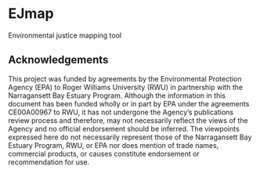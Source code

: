 # EJmap
Environmental justice mapping tool

## Acknowledgements
This project was funded by agreements by the Environmental Protection Agency (EPA) to Roger Williams University (RWU) in partnership with the 
Narragansett Bay Estuary Program. Although the information in this document has been funded wholly or in part by EPA under the agreements 
CE00A00967 to RWU, it has not undergone the Agency’s publications review process and therefore, may not necessarily reflect the views of the 
Agency and no official endorsement should be inferred. The viewpoints expressed here do not necessarily represent those of the Narragansett 
Bay Estuary Program, RWU, or EPA nor does mention of trade names, commercial products, or causes constitute endorsement or recommendation for use.
